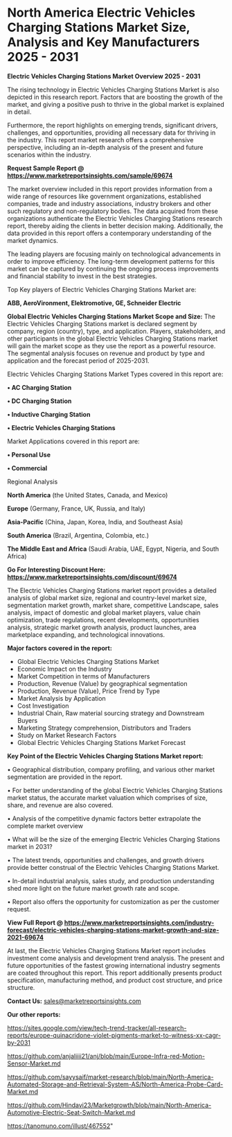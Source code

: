 # North America Electric Vehicles Charging Stations Market Size, Analysis and Key Manufacturers 2025 - 2031

<Strong> Electric Vehicles Charging Stations Market Overview 2025 - 2031</strong>

The rising technology in Electric Vehicles Charging Stations Market is also depicted in this research report. Factors that are boosting the growth of the market, and giving a positive push to thrive in the global market is explained in detail.

Furthermore, the report highlights on emerging trends, significant drivers, challenges, and opportunities, providing all necessary data for thriving in the industry. This report market research offers a comprehensive perspective, including an in-depth analysis of the present and future scenarios within the industry.

<strong>Request Sample Report @ <a href=https://www.marketreportsinsights.com/sample/69674>https://www.marketreportsinsights.com/sample/69674</a></strong>

The market overview included in this report provides information from a wide range of resources like government organizations, established companies, trade and industry associations, industry brokers and other such regulatory and non-regulatory bodies. The data acquired from these organizations authenticate the Electric Vehicles Charging Stations research report, thereby aiding the clients in better decision making. Additionally, the data provided in this report offers a contemporary understanding of the market dynamics.

The leading players are focusing mainly on technological advancements in order to improve efficiency. The long-term development patterns for this market can be captured by continuing the ongoing process improvements and financial stability to invest in the best strategies.

Top Key players of Electric Vehicles Charging Stations Market are:

<strong>ABB, AeroVironment, Elektromotive, GE, Schneider Electric</strong>

<strong><b>Global Electric Vehicles Charging Stations Market Scope and Size:</b></strong>
The Electric Vehicles Charging Stations market is declared segment by company, region (country), type, and application. Players, stakeholders, and other participants in the global Electric Vehicles Charging Stations market will gain the market scope as they use the report as a powerful resource. The segmental analysis focuses on revenue and product by type and application and the forecast period of 2025-2031.

Electric Vehicles Charging Stations Market Types covered in this report are:

<strong>• AC Charging Station

• DC Charging Station

• Inductive Charging Station

• Electric Vehicles Charging Stations</strong>

Market Applications covered in this report are:

<strong>• Personal Use

• Commercial</strong> 

Regional Analysis

<strong>North America</strong> (the United States, Canada, and Mexico)

<strong>Europe</strong> (Germany, France, UK, Russia, and Italy)

<strong>Asia-Pacific</strong> (China, Japan, Korea, India, and Southeast Asia)

<strong>South America</strong> (Brazil, Argentina, Colombia, etc.)

<strong>The Middle East and Africa</strong> (Saudi Arabia, UAE, Egypt, Nigeria, and South Africa)

<strong>Go For Interesting Discount Here: <a href=https://www.marketreportsinsights.com/discount/69674>https://www.marketreportsinsights.com/discount/69674</a></strong>

The Electric Vehicles Charging Stations market report provides a detailed analysis of global market size, regional and country-level market size, segmentation market growth, market share, competitive Landscape, sales analysis, impact of domestic and global market players, value chain optimization, trade regulations, recent developments, opportunities analysis, strategic market growth analysis, product launches, area marketplace expanding, and technological innovations.

<strong><b>Major factors covered in the report:</b></strong>
<ul>
  <li>Global Electric Vehicles Charging Stations Market </li>
  <li>Economic Impact on the Industry</li>
  <li>Market Competition in terms of Manufacturers</li>
  <li>Production, Revenue (Value) by geographical segmentation</li>
  <li>Production, Revenue (Value), Price Trend by Type</li>
  <li>Market Analysis by Application</li>
  <li>Cost Investigation</li>
  <li>Industrial Chain, Raw material sourcing strategy and Downstream Buyers</li>
  <li>Marketing Strategy comprehension, Distributors and Traders</li>
  <li>Study on Market Research Factors</li>
  <li>Global Electric Vehicles Charging Stations Market Forecast</li>
</ul>

<strong><b>Key Point of the Electric Vehicles Charging Stations Market report:</b></strong>

• Geographical distribution, company profiling, and various other market segmentation are provided in the report.

• For better understanding of the global Electric Vehicles Charging Stations market status, the accurate market valuation which comprises of size, share, and revenue are also covered.

• Analysis of the competitive dynamic factors better extrapolate the complete market overview

• What will be the size of the emerging Electric Vehicles Charging Stations market in 2031?

• The latest trends, opportunities and challenges, and growth drivers provide better construal of the Electric Vehicles Charging Stations Market.

• In-detail industrial analysis, sales study, and production understanding shed more light on the future market growth rate and scope.

• Report also offers the opportunity for customization as per the customer request.

<strong><b>View Full Report @ <a href=https://www.marketreportsinsights.com/industry-forecast/electric-vehicles-charging-stations-market-growth-and-size-2021-69674>https://www.marketreportsinsights.com/industry-forecast/electric-vehicles-charging-stations-market-growth-and-size-2021-69674</a></b></strong>


At last, the Electric Vehicles Charging Stations Market report includes investment come analysis and development trend analysis. The present and future opportunities of the fastest growing international industry segments are coated throughout this report. This report additionally presents product specification, manufacturing method, and product cost structure, and price structure.

<strong>Contact Us:</strong>
sales@marketreportsinsights.com

<strong>Our other reports:</strong>

<a href=https://sites.google.com/view/tech-trend-tracker/all-research-reports/europe-quinacridone-violet-pigments-market-to-witness-xx-cagr-by-2031>https://sites.google.com/view/tech-trend-tracker/all-research-reports/europe-quinacridone-violet-pigments-market-to-witness-xx-cagr-by-2031</a>

<a href=https://github.com/anjaliiii21/anj/blob/main/Europe-Infra-red-Motion-Sensor-Market.md>https://github.com/anjaliiii21/anj/blob/main/Europe-Infra-red-Motion-Sensor-Market.md</a>

<a href=https://github.com/sayysaif/market-research/blob/main/North-America-Automated-Storage-and-Retrieval-System-AS/North-America-Probe-Card-Market.md>https://github.com/sayysaif/market-research/blob/main/North-America-Automated-Storage-and-Retrieval-System-AS/North-America-Probe-Card-Market.md</a>

<a href=https://github.com/Hindavi23/Marketgrowth/blob/main/North-America-Automotive-Electric-Seat-Switch-Market.md>https://github.com/Hindavi23/Marketgrowth/blob/main/North-America-Automotive-Electric-Seat-Switch-Market.md</a>

<a href=https://tanomuno.com/illust/467552>https://tanomuno.com/illust/467552</a>"
